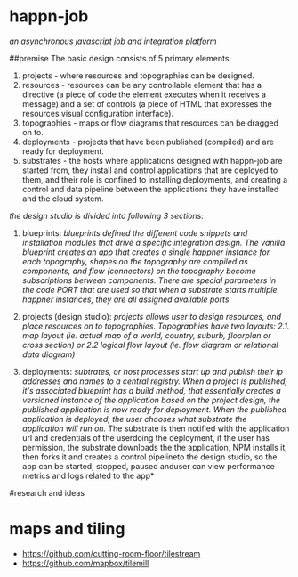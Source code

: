 happn-job
==========
*an asynchronous javascript job and integration platform*

##premise
The basic design consists of 5 primary elements:
1. projects - where resources and topographies can be designed.
2. resources - resources can be any controllable element that has a directive (a piece of code the element executes when it receives a message) and a set of controls (a piece of HTML that expresses the resources visual configuration interface).
3. topographies - maps or flow diagrams that resources can be dragged on to.
4. deployments - projects that have been published (compiled) and are ready for deployment.
5. substrates - the hosts where applications designed with happn-job are started from, they install and control applications that are deployed to them, and their role is confined to installing deployments, and creating a control and data pipeline between the applications they have installed and the cloud system.

*the design studio is divided into following 3 sections:*

1. blueprints:
*blueprints defined the different code snippets and installation modules that drive a specific integration design. The vanilla blueprint creates an app that creates a single happner instance for each topography, shapes on the topography are compiled as components, and flow (connectors) on the topography become subscriptions between components. There are special parameters in the code $PORT$ that are used so that when a substrate starts multiple happner instances, they are all assigned available ports*

2. projects (design studio):
*projects allows user to design resources, and place resources on to topographies. Topographies have two layouts:
2.1. map layout (ie. actual map of a world, country, suburb, floorplan or cross section) or 2.2 logical flow layout (ie. flow diagram or relational data diagram)*

3. deployments:
*subtrates, or host processes start up and publish their ip addresses and names to a central registry. When a project is published, it's associated blueprint has a build method, that essentially creates a versioned instance of the application based on the project design, the published application is now ready for deployment. When the published application is deployed, the user chooses what substrate the application will run on.* The substrate is then notified with the application url and credentials of the userdoing the deployment, if the user has permission, the substrate downloads the the application, NPM installs it, then forks it and creates a control pipelineto the design studio, so the app can be started, stopped, paused anduser can view performance metrics and logs related to the app*

#research and ideas

maps and tiling
===============

- https://github.com/cutting-room-floor/tilestream
- https://github.com/mapbox/tilemill

